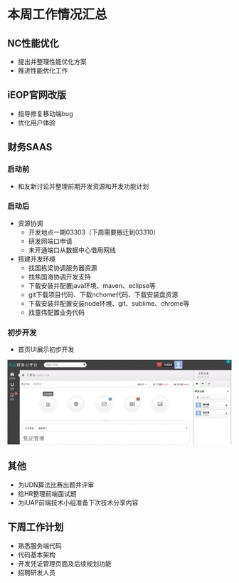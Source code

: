 # 本周工作情况汇总

## NC性能优化

- 提出并整理性能优化方案
- 推进性能优化工作

## iEOP官网改版

- 指导修复移动端bug
- 优化用户体验

## 财务SAAS

### 启动前

- 和友新讨论并整理前期开发资源和开发功能计划

### 启动后

- 资源协调
  - 开发地点一期03303（下周需要搬迁到03310）
  - 研发网端口申请
  - 未开通端口从数据中心借用网线
- 搭建开发环境
  - 找国栋梁协调服务器资源
  - 找焦国海协调开发支持
  - 下载安装并配置java环境、maven、eclipse等
  - git下载项目代码、下载nchome代码、下载安装盘资源
  - 下载安装并配置安装node环境、git、sublime、chrome等
  - 找童伟配置业务代码

### 初步开发

- 首页UI展示初步开发

![index](./images/index.png)

## 其他

- 为UDN算法比赛出题并评审
- 给HR整理前端面试题
- 为iUAP前端技术小组准备下次技术分享内容

## 下周工作计划

- 熟悉服务端代码
- 代码基本架构
- 开发凭证管理页面及后续规划功能
- 招聘研发人员